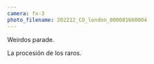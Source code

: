```yaml
---
camera: fx-3
photo_filename: 202212_CO_london_000081660004
---
```


Weirdos parade.

La procesión de los raros.